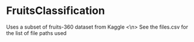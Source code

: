 # FruitsClassification
Uses a subset of fruits-360 dataset from Kaggle <\n>
See the files.csv for the list of file paths used
